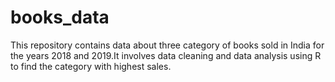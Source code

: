 # books_data
This repository contains data about three category of books sold in India for the years 2018 and 2019.It involves data cleaning and data analysis using R to find the category with highest sales.
